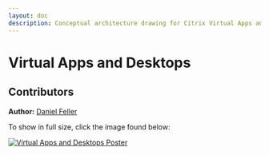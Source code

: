 ```yaml
---
layout: doc
description: Conceptual architecture drawing for Citrix Virtual Apps and Desktop on-premises deployment.
---
```

# Virtual Apps and Desktops

## Contributors

**Author:** [Daniel Feller](https://twitter.com/djfeller)

To show in full size, click the image found below:

[![Virtual Apps and Desktops Poster](/en-us/tech-zone/learn/media/diagrams-posters_virtual-apps-and-desktops_poster.png)](/en-us/tech-zone/learn/downloads/diagrams-posters_virtual-apps-and-desktops_poster.png)
